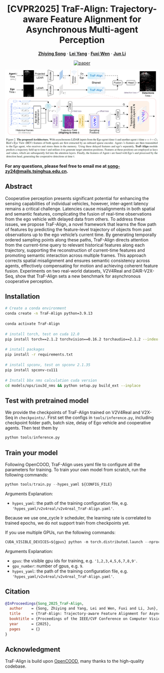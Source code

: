<p align="center">
  <h1 align="center">[CVPR2025] TraF-Align: Trajectory-aware Feature Alignment for Asynchronous Multi-agent Perception </h1>
  <p align="center">
        <a href="https://scholar.google.cz/citations?view_op=list_works&hl=zh-CN&hl=zh-CN&user=joReSgYAAAAJ"><strong>Zhiying Song</strong></a>
    ·
    <a href="https://scholar.google.com.hk/citations?user=EUnI2nMAAAAJ&hl=zh-CN&oi=sra"><strong>Lei Yang</strong></a>
    ·
    <a href="https://scholar.google.cz/citations?user=gPsEbpgAAAAJ&hl=zh-CN"><strong>Fuxi Wen</strong></a>
    ·
    <a href=""><strong>Jun Li</strong></a>
</p>
<p align="center">
  <a href="https://arxiv.org/abs/2503.19391"><img alt="paper" src="https://img.shields.io/badge/arXiv-Paper-<COLOR>.svg"></a>
  </p>

![TraF-Align_Overview](imgs/framework.png)

**For any questions, please feel free to email me at song-zy24@mails.tsinghua.edu.cn.**

## Abstract
Cooperative perception presents significant potential for enhancing the sensing capabilities of individual vehicles, however, inter-agent latency remains a critical challenge. Latencies cause misalignments in both spatial and semantic features, complicating the fusion of real-time observations from the ego vehicle with delayed data from others. To address these issues, we propose TraF-Align, a novel framework that learns the flow path of features by predicting the feature-level trajectory of objects from past observations up to the ego vehicle’s current time. By generating temporally ordered sampling points along these paths, TraF-Align directs attention from the current-time query to relevant historical features along each trajectory, supporting the reconstruction of current-time features and promoting semantic interaction across multiple frames. This approach corrects spatial misalignment and ensures semantic consistency across agents, effectively compensating for motion and achieving coherent feature fusion. Experiments on two real-world datasets, V2V4Real and DAIR-V2X-Seq, show that TraF-Align sets a new benchmark for asynchronous cooperative perception. 

## Installation

```bash
# Create a conda environment
conda create -n TraF-Align python=3.9.13

conda activate TraF-Align

# install torch, test on cuda 12.0
pip install torch==2.1.2 torchvision==0.16.2 torchaudio==2.1.2 --index-url https://download.pytorch.org/whl/cu121

# install packages
pip install -r requirements.txt

# install spconv, test on spconv 2.1.35
pip install spconv-cu111

# Install bbx nms calculation cuda version
cd models/ops/iou3d_nms && python setup.py build_ext --inplace

```

## Test with pretrained model
We provide the checkpoints of TraF-Align trained on V2V4Real and V2X-Seq in ```checkpoints/```. First set the configs in ```tools/inference.py```, including checkpoint folder path, batch size, delay of Ego vehicle and cooperative agents. Then test them by 
```python
python tools/inference.py
```

## Train your model
Following OpenCOOD, TraF-Align uses yaml file to configure all the parameters for training. To train your own model
from scratch, run the following commands:

```python
python tools/train.py --hypes_yaml ${CONFIG_FILE} 
```
Arguments Explanation:
- `hypes_yaml`: the path of the training configuration file, e.g. `'hypes_yaml/v2v4real/v2v4real_TraF-Align.yaml'`.

Because we use one_cycle lr scheduler, the learning rate is correlated to trained epochs, we do not support train from checkpoints yet.

If you use multiple GPUs, run the following commands:
```python
CUDA_VISIBLE_DEVICES=${gpus} python -m torch.distributed.launch --nproc_per_node=${gpu_number} --use_env tools/train.py --hypes_yaml ${hypes_yaml}
```

Arguments Explanation:
- `gpus`: the visible gpu ids for training, e.g. `'1,2,3,4,5,6,7,8,9'`.
- `gpu_number`: number of gpus, e.g. `9`.
- `hypes_yaml`: the path of the training configuration file, e.g. `'hypes_yaml/v2v4real/v2v4real_TraF-Align.yaml'`.


## Citation
  ```bibtex
@InProceedings{Song_2025_TraF-Align,
    author    = {Song, Zhiying and Yang, Lei and Wen, Fuxi and Li, Jun},
    title     = {TraF-Align: Trajectory-aware Feature Alignment for Asynchronous Multi-agent Perception},
    booktitle = {Proceedings of the IEEE/CVF Conference on Computer Vision and Pattern Recognition},
    year      = {2025},
    pages     = {}
}
```

## Acknowledgment
TraF-Align is build upon [OpenCOOD](https://github.com/DerrickXuNu/OpenCOOD), many thanks to the high-quality codebase.
